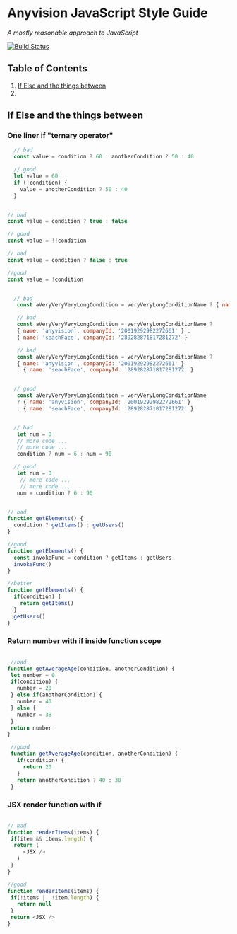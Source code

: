 # Anyvision JavaScript Style Guide
*A mostly reasonable approach to JavaScript*

[![Build Status](https://travis-ci.org/omriLugasi/fs-style-guide-av-500.svg?branch=master)](https://travis-ci.org/omriLugasi/fs-style-guide-av-500)


## Table of Contents
 1. [If Else and the things between](#if-else-and-the-things-between)
 2.




## If Else and the things between

### One liner if "ternary operator"

```javascript
  // bad
  const value = condition ? 60 : anotherCondition ? 50 : 40

  // good
  let value = 60
  if (!condition) {
    value = anotherCondition ? 50 : 40
  }

```

  ```javascript

  // bad
  const value = condition ? true : false

  // good
  const value = !!condition

  // bad
  const value = condition ? false : true

  //good
  const value = !condition

  ```

```javascript

  // bad
   const aVeryVeryVeryLongCondition = veryVeryLongConditionName ? { name: 'anyvision', companyId: '20019292982272661' } : { name: 'seachFace', companyId: '289282871817281272' }

   // bad
   const aVeryVeryVeryLongCondition = veryVeryLongConditionName ?
   { name: 'anyvision', companyId: '20019292982272661' } :
   { name: 'seachFace', companyId: '289282871817281272' }

   // bad
   const aVeryVeryVeryLongCondition = veryVeryLongConditionName ?
   { name: 'anyvision', companyId: '20019292982272661' }
   : { name: 'seachFace', companyId: '289282871817281272' }


  // good
   const aVeryVeryVeryLongCondition = veryVeryLongConditionName
   ? { name: 'anyvision', companyId: '20019292982272661' }
   : { name: 'seachFace', companyId: '289282871817281272' }

  ```

```javascript

  // bad
   let num = 0
   // more code ...
   // more code ...
   condition ? num = 6 : num = 90

  // good
   let num = 0
    // more code ...
    // more code ...
   num = condition ? 6 : 90

  ```

  ```javascript

  // bad
  function getElements() {
    condition ? getItems() : getUsers()
  }

  //good
  function getElements() {
    const invokeFunc = condition ? getItems : getUsers
    invokeFunc()
  }

  //better
  function getElements() {
    if(condition) {
      return getItems()
    }
    getUsers()
  }

  ```

### Return number with if inside function scope

```javascript

 //bad
function getAverageAge(condition, anotherCondition) {
 let number = 0
 if(condition) {
   number = 20
 } else if(anotherCondition) {
   number = 40
 } else {
   number = 38
 }
 return number
}

 //good
 function getAverageAge(condition, anotherCondition) {
   if(condition) {
     return 20
   }
   return anotherCondition ? 40 : 38
 }
```

### JSX render function with if

  ```javascript

  // bad
  function renderItems(items) {
   if(item && items.length) {
    return (
       <JSX />
     )
   }
  }

  //good
 function renderItems(items) {
   if(!items || !item.length) {
     return null
   }
   return <JSX />
  }

  ```
